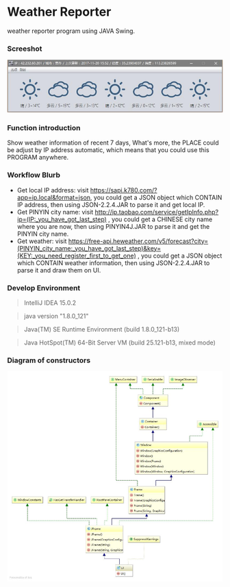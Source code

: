 # Weather Reporter
weather reporter program using JAVA Swing.

### Screeshot
![Screenshot](https://github.com/lifankohome/weather/blob/master/screenshot.jpg?raw=true)

### Function introduction
Show weather information of recent 7 days, What's more, the PLACE could be adjust by IP address automatic, which means that you could use this PROGRAM anywhere.

### Workflow Blurb
 - Get local IP address: visit https://sapi.k780.com/?app=ip.local&format=json, you could get a JSON object which CONTAIN IP address, then using JSON-2.2.4.JAR to parse it and get local IP.
 - Get PINYIN city name: visit http://ip.taobao.com/service/getIpInfo.php?ip=(IP:_you_have_got_last_step) , you could get a CHINESE city name where you are now, then using PINYIN4J.JAR to parse it and get the PINYIN city name.
 - Get weather: visit https://free-api.heweather.com/v5/forecast?city=(PINYIN_city_name:_you_have_got_last_step)&key=(KEY:_you_need_register_first_to_get_one) , you could get a JSON object which CONTAIN weather information,  then using JSON-2.2.4.JAR to parse it and draw them on UI.
 
### Develop Environment
> IntelliJ IDEA 15.0.2

> java version "1.8.0_121"

> Java(TM) SE Runtime Environment (build 1.8.0_121-b13)

> Java HotSpot(TM) 64-Bit Server VM (build 25.121-b13, mixed mode)

### Diagram of constructors

![Diagram of constructors](https://raw.githubusercontent.com/lifankohome/weather/master/diagram.jpg)

